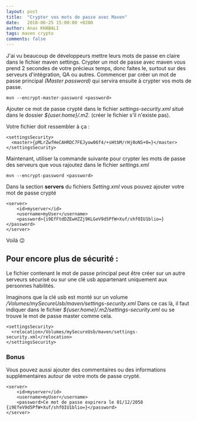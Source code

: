 ```yaml
---
layout: post
title:  "Crypter vos mots de passe avec Maven"
date:   2018-06-25 15:00:00 +0200
author: Anas KHABALI
tags: maven crypto
comments: false
---
```

J'ai vu beaucoup de développeurs mettre leurs mots de passe en claire dans le fichier maven settings.
Crypter un mot de passe avec maven vous prend 2 secondes de votre précieux temps, donc faites le, surtout sur des serveurs d'intégration, QA ou autres.
Commencer par créer un mot de passe principal _(Master password)_ qui servira ensuite à crypter vos mots de passe.

```
mvn --encrypt-master-password <password>
```
Ajouter ce mot de passe crypté dans le fichier _settings-security.xml_ situé dans le dossier _${user.home}/.m2_.
(créer le fichier s'il n'existe pas).

Votre fichier doit ressembler à ça :

```
<settingsSecurity>
  <master>{pMLrZwfHeCAHRDC7FEJyow06f4/+sHtbM/rHj0oNS+0=}</master>
</settingsSecurity>
```
Maintenant, utiliser la commande suivante pour crypter les mots de passe des serveurs que vous rajoutez dans le fichier _settings.xml_

```
mvn --encrypt-password <password>
```

Dans la section **servers** du fichiers _Setting.xml_ vous pouvez ajouter votre mot de passe crypté

```
<server>
    <id>myserver</id>
    <username>myUser</username>
    <password>{i9EfFtdDZEwHZZj9KLGeV9d5PfW+Xuf/shfOIU1blio=}</password>
</server>
```
Voilà :wink:

## Pour encore plus de sécurité :
Le fichier contenant le mot de passe principal peut être créer sur un autre serveurs sécurisé ou sur une clé usb appartenant uniquement
aux personnes habilités.

Imaginons que la clé usb est monté sur un volume _/Volumes/mySecureUsb/maven/settings-security.xml_
Dans ce cas là, il faut indiquer dans le fichier _${user.home}/.m2/settings-security.xml_ ou se trouve le mot de passe master comme cela.

```
<settingsSecurity>
  <relocation>/Volumes/mySecureUsb/maven/settings-security.xml</relocation>
</settingsSecurity>
```

### Bonus
Vous pouvez aussi ajouter des commentaires ou des informations supplémentaires autour de votre mots de passe crypté.

```
<server>
    <id>myserver</id>
    <username>myUser</username>
    <password>Ce mot de passe expirera le 01/12/2058  {i9EfeV9d5PfW+Xuf/shfOIU1blio=}</password>
</server>
```
